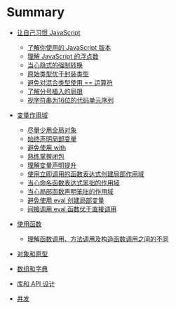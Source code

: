 # Summary

* [让自己习惯 JavaScript](chapter1/README.md)
  * [了解你使用的 JavaScript 版本](chapter1/section1.1.md)
  * [理解 JavaScript 的浮点数](chapter1/section1.2.md)
  * [当心隐式的强制转换](chapter1/section1.3.md)
  * [原始类型优于封装类型](chapter1/section1.4.md)
  * [避免对混合类型使用 == 运算符](chapter1/section1.5.md)
  * [了解分号插入的局限](chapter1/section1.6.md)
  * [视字符串为16位的代码单元序列](chapter1/section1.7.md)

* [变量作用域](chapter2/README.md)
  * [尽量少用全局对象](chapter2/section2.1.md)
  * [始终声明局部变量](chapter2/section2.2.md)
  * [避免使用 with](chapter2/section2.3.md)
  * [熟练掌握闭包](chapter2/section2.4.md)
  * [理解变量声明提升]()
  * [使用立即调用的函数表达式创建局部作用域]()
  * [当心命名函数表达式笨拙的作用域]()
  * [当心局部函数声明笨拙的作用域]()
  * [避免使用 eval 创建局部变量]()
  * [间接调用 eval 函数优于直接调用]()
* [使用函数]()
  * [理解函数调用、方法调用及构造函数调用之间的不同]()
* [对象和原型]()
* [数组和字典]()
* [库和 API 设计]()
* [并发]()
